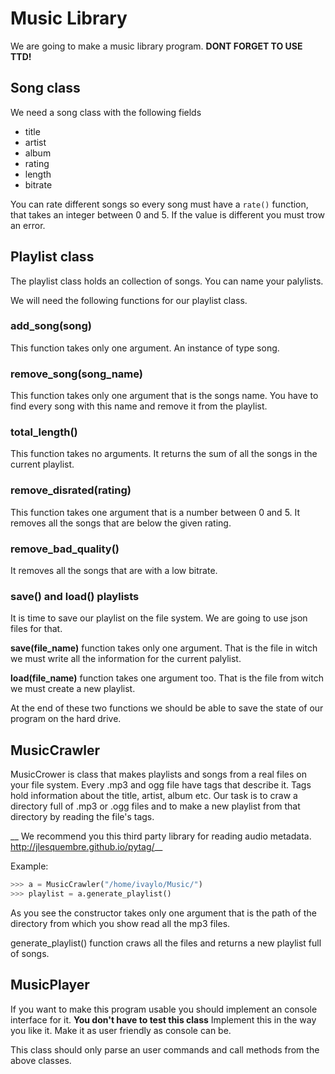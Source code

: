 # Music Library

We are going to make a music library program. __DONT FORGET TO USE TTD!__

## Song class
We need a song class with the following fields
- title
- artist 
- album
- rating
- length
- bitrate

You can rate different songs so every song must have a ``rate()`` function, that takes an integer between 0 and 5. If the value is different you must trow an error.

## Playlist class

The playlist class holds an collection of songs. You can name your palylists.

We will need the following functions for our playlist class.

### add_song(song)
This function takes only one argument. An instance of type song.

### remove_song(song_name)
This function takes only one argument that is the songs name. You have to find every song with this name and remove it from the playlist. 

### total_length()
This function takes no arguments. It returns the sum of all the songs in the current playlist.

### remove_disrated(rating)
This function takes one argument that is a number between 0 and 5. It removes all the songs that are below the given rating.

### remove_bad_quality()
It removes all the songs that are with a low bitrate.

### save() and load() playlists
It is time to save our playlist on the file system. We are going to use json files for that.

__save(file_name)__ function takes only one argument. That is the file in witch we must write all the information for the current palylist.

__load(file_name)__ function takes one argument too. That is the file from witch we must create a new playlist.

At the end of these two functions we should be able to save the state of our program on the hard drive.

## MusicCrawler
MusicCrower is class that makes playlists and songs from a real files on your file system. Every .mp3 and ogg file have tags that describe it. Tags hold information about the title, artist, album etc. Our task is to craw a directory full of .mp3 or .ogg files and to make a new playlist from that directory by reading the file's tags.

__ We recommend you this third party library for reading audio metadata. http://jlesquembre.github.io/pytag/__

Example:
```python
>>> a = MusicCrawler("/home/ivaylo/Music/")
>>> playlist = a.generate_playlist()
```

As you see the constructor takes only one argument that is the path of the directory from which you show read all the mp3 files.

generate_playlist() function craws all the files and returns a new playlist full of songs.

## MusicPlayer
If you want to make this program usable you should implement an console interface for it. __You don't have to test this class__ Implement this in the way you like it. Make it as user friendly as console can be. 

This class should only parse an user commands and call methods from the above classes.
